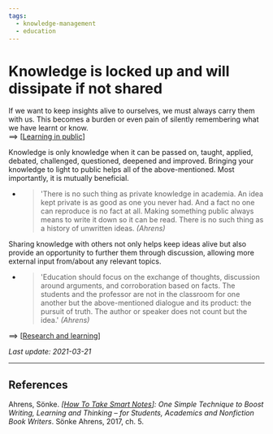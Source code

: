 ```yaml
---
tags:
  - knowledge-management
  - education
---
```


# Knowledge is locked up and will dissipate if not shared

If we want to keep insights alive to ourselves, we must always carry them with us. This becomes a burden or even pain of silently remembering what we have learnt or know.  
==> [[Learning in public]]

Knowledge is only knowledge when it can be passed on, taught, applied, debated, challenged, questioned, deepened and improved. Bringing your knowledge to light to public helps all of the above-mentioned. Most importantly, it is mutually beneficial.

- > 'There is no such thing as private knowledge in academia. An idea kept private is as good as one you never had. And a fact no one can reproduce is no fact at all. Making something public always means to write it down so it can be read. There is no such thing as a history of unwritten ideas. *(Ahrens)*

Sharing knowledge with others not only helps keep ideas alive but also provide an opportunity to further them through discussion, allowing more external input from/about any relevant topics.

- > 'Education should focus on the exchange of thoughts, discussion around arguments, and corroboration based on facts. The students and the professor are not in the classroom for one another but the above-mentioned dialogue and its product: the pursuit of truth. The author or speaker does not count but the idea.' *(Ahrens)*

==> [[Research and learning]]

*Last update: 2021-03-21*

---

## References

Ahrens, Sönke. *[[How To Take Smart Notes]]: One Simple Technique to Boost Writing, Learning and Thinking – for Students, Academics and Nonfiction Book Writers*. Sönke Ahrens, 2017, ch. 5.

[//begin]: # "Autogenerated link references for markdown compatibility"
[Learning in public]: Learning-in-public "Learning in public"
[Research and learning]: Research-and-learning "Research and learning"
[How To Take Smart Notes]: How-To-Take-Smart-Notes "How To Take Smart Notes"
[//end]: # "Autogenerated link references"